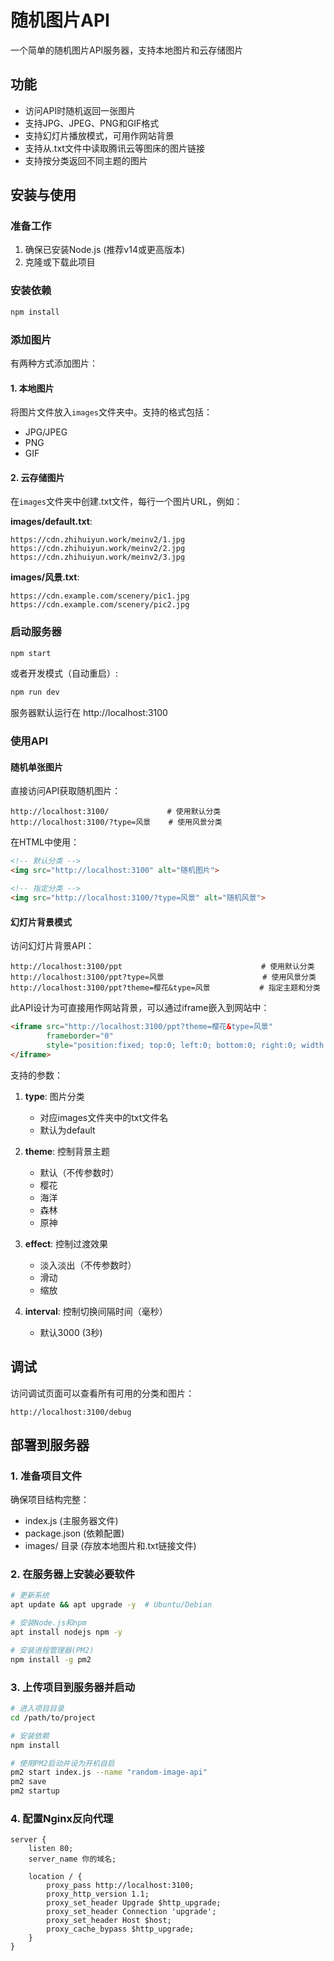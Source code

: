 # 随机图片API

一个简单的随机图片API服务器，支持本地图片和云存储图片

## 功能

- 访问API时随机返回一张图片
- 支持JPG、JPEG、PNG和GIF格式
- 支持幻灯片播放模式，可用作网站背景
- 支持从.txt文件中读取腾讯云等图床的图片链接
- 支持按分类返回不同主题的图片

## 安装与使用

### 准备工作

1. 确保已安装Node.js (推荐v14或更高版本)
2. 克隆或下载此项目

### 安装依赖

```bash
npm install
```

### 添加图片

有两种方式添加图片：

#### 1. 本地图片

将图片文件放入`images`文件夹中。支持的格式包括：
- JPG/JPEG
- PNG
- GIF

#### 2. 云存储图片

在`images`文件夹中创建.txt文件，每行一个图片URL，例如：

**images/default.txt**:
```
https://cdn.zhihuiyun.work/meinv2/1.jpg
https://cdn.zhihuiyun.work/meinv2/2.jpg
https://cdn.zhihuiyun.work/meinv2/3.jpg
```

**images/风景.txt**:
```
https://cdn.example.com/scenery/pic1.jpg
https://cdn.example.com/scenery/pic2.jpg
```

### 启动服务器

```bash
npm start
```

或者开发模式（自动重启）:

```bash
npm run dev
```

服务器默认运行在 http://localhost:3100

### 使用API

#### 随机单张图片

直接访问API获取随机图片：
```
http://localhost:3100/             # 使用默认分类
http://localhost:3100/?type=风景    # 使用风景分类
```

在HTML中使用：
```html
<!-- 默认分类 -->
<img src="http://localhost:3100" alt="随机图片">

<!-- 指定分类 -->
<img src="http://localhost:3100/?type=风景" alt="随机风景">
```

#### 幻灯片背景模式

访问幻灯片背景API：
```
http://localhost:3100/ppt                               # 使用默认分类
http://localhost:3100/ppt?type=风景                      # 使用风景分类
http://localhost:3100/ppt?theme=樱花&type=风景           # 指定主题和分类
```

此API设计为可直接用作网站背景，可以通过iframe嵌入到网站中：

```html
<iframe src="http://localhost:3100/ppt?theme=樱花&type=风景" 
        frameborder="0" 
        style="position:fixed; top:0; left:0; bottom:0; right:0; width:100%; height:100%; border:none; margin:0; padding:0; overflow:hidden; z-index:-1;">
</iframe>
```

支持的参数：

1. **type**: 图片分类
   - 对应images文件夹中的txt文件名
   - 默认为default

2. **theme**: 控制背景主题
   - 默认（不传参数时）
   - 樱花
   - 海洋
   - 森林
   - 原神

3. **effect**: 控制过渡效果
   - 淡入淡出（不传参数时）
   - 滑动
   - 缩放

4. **interval**: 控制切换间隔时间（毫秒）
   - 默认3000 (3秒)

## 调试

访问调试页面可以查看所有可用的分类和图片：
```
http://localhost:3100/debug
```

## 部署到服务器

### 1. 准备项目文件

确保项目结构完整：
- index.js (主服务器文件)
- package.json (依赖配置)
- images/ 目录 (存放本地图片和.txt链接文件)

### 2. 在服务器上安装必要软件

```bash
# 更新系统
apt update && apt upgrade -y  # Ubuntu/Debian

# 安装Node.js和npm
apt install nodejs npm -y

# 安装进程管理器(PM2)
npm install -g pm2
```

### 3. 上传项目到服务器并启动

```bash
# 进入项目目录
cd /path/to/project

# 安装依赖
npm install

# 使用PM2启动并设为开机自启
pm2 start index.js --name "random-image-api"
pm2 save
pm2 startup
```

### 4. 配置Nginx反向代理

```nginx
server {
    listen 80;
    server_name 你的域名;

    location / {
        proxy_pass http://localhost:3100;
        proxy_http_version 1.1;
        proxy_set_header Upgrade $http_upgrade;
        proxy_set_header Connection 'upgrade';
        proxy_set_header Host $host;
        proxy_cache_bypass $http_upgrade;
    }
}
``` 